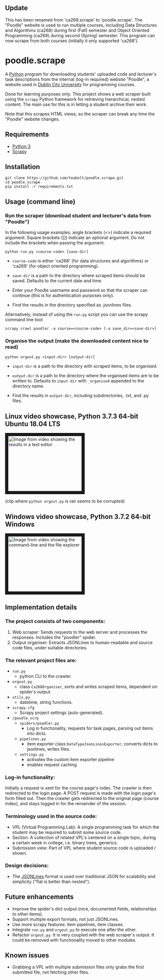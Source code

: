 ## Update
This has been renamed from 'ca268.scrape' to 'poodle.scrape'. The "Poodle" website is used to run multiple courses, including Data Structures and Algorithms (ca268) during first (Fall) semester and Object Oriented Programming (ca269) during second (Spring) semester. This program can now scrape from both courses (initially it only supported 'ca268').

# poodle.scrape
A <a href="https://www.python.org/">Python</a> program for downloading students' uploaded code and lecturer's task descriptions from the internal (log-in required) website "Poodle", a website used in <a href="https://www.dcu.ie/">Dublin City University</a> for programming courses.

Done for learning purposes only. This project shows a web scraper built using the ```scrapy``` Python framework for retrieving hierarchical, nested content. The main use for this is in letting a student archive their work.

Note that this scrapes HTML views, so the scraper can break any time the "Poodle" website changes.

## Requirements
* <a href="https://www.python.org/downloads/">Python 3</a>
* <a href="https://scrapy.org/">Scrapy</a>

## Installation
```
git clone https://github.com/teabolt/poodle.scrape.git
cd poodle.scrape
pip install -r requirements.txt
```

## Usage (command line)

### Run the scraper (download student and lecturer's data from "Poodle")

In the following usage examples, angle brackets (<>) indicate a required argument. Square brackets ([]) indicate an optional argument. Do not include the brackets when passing the argument.

```
python run.py <course-code> [save-dir]
```
* ```course-code``` is either 'ca268' (for data structures and algorithms) or 'ca269' (for object oriented programming).
* ```save-dir``` is a path to the directory where scraped items should be saved. Defaults to the current date and time.

* Enter your Poodle username and password so that the scraper can continue (this is for authentication purposes only).
* Find the results in the directory specified as .jsonlines files.

Alternatively, instead of using the ```run.py``` script you can use the scrapy command line tool:

```scrapy crawl poodler -a course=<course-code> [-a save_dir=<save-dir>]```


### Organise the output (make the downloaded content nice to read)

```
python orgout.py <input-dir> [output-dir]
```
* ```input-dir``` is a path to the directory with scraped items, to be organised.
* ```output-dir``` is a path to the directory where the organised items are to be written to. Defaults to ```input-dir``` with ```_organised``` appended to the directory name.

* Find the results in ```output-dir```, including subdirectories, .txt, and .py files.

## Linux video showcase, Python 3.7.3 64-bit Ubuntu 18.04 LTS

<a href="https://youtu.be/0_TOIR3KRrU" target="_blank"><img src="http://img.youtube.com/vi/0_TOIR3KRrU/0.jpg" alt="Image from video showing the results in a text editor" width="240" height="180" border="10" /></a>

(clip where ```python orgout.py``` is ran seems to be corrupted)

## Windows video showcase, Python 3.7.2 64-bit Windows

<a href="https://youtu.be/nFgYS49q0Y4" target="_blank"><img src="http://img.youtube.com/vi/nFgYS49q0Y4/0.jpg" alt="Image from video showing the command-line and the file explorer" width="240" height="180" border="10" /></a>


## Implementation details

### The project consists of two components:
1. Web scraper: Sends requests to the web server and processes the responses. Includes the "poodler" spider.
2. Output organiser: Extracts JSONLines to human-readable and source code files, under suitable directories.

### The relevant project files are:
* ```run.py```
  * python CLI to the crawler.
* ```orgout.py```
  * class ```Ca268Organiser```, sorts and writes scraped items, dependent on spider's output.
* ```utils.py```
  * datetime, string functions.
* ```scrapy.cfg```
  * Scrapy project settings (auto-generated).
* ```/poodle_scrp```
  * ```spiders/poodler.py```
    * Log in functionality, requests for task pages, parsing out items into dicts.
  * ```pipelines.py```
    * item exporter class ```DataTypeJsonLinesExporter```, converts dicts to jsonlines, writes files.
  * ```settings.py```
    * activates the custom item exporter pipeline
    * enables request caching


### Log-in functionality:
Initially a request is sent for the course page's index. The crawler is then redirected to the login page. A POST request is made with the login page's form filled out. Then the crawler gets redirected to the original page (course index), and stays logged in for the remainder of the session.


### Terminology used in the source code:
* VPL (Virtual Programming Lab): A single programming task for which the student may be required to submit some source code.
* Section: A collection of related VPL's centered on a single topic, during a certain week in college, i.e. binary trees, generics.
* Submission view: Part of VPL where student source code is uploaded / shown.


### Design decisions:
* The <a href="http://jsonlines.org/">JSONLines</a> format is used over traditional JSON for scalability and simplicity ("flat is better than nested").


## Future enhancements
* Improve the spider's dict output (nice, documented fields, relationships to other items).
* Support multiple export formats, not just JSONLines.
* Use more scrapy features: item pipelines, item classes.
* Integrate ```run.py``` and ```orgout.py``` to execute one after the other.
* Refactor ```orgout.py```. It is very coupled with the web scraper's output. It could be removed with functionality moved to other modules.


## Known issues
* Grabbing a VPL with multiple submission files only grabs the first submitted file, not fetching other files.